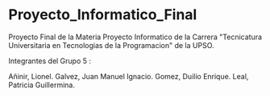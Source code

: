 # Proyecto_Informatico_Final
Proyecto Final de la Materia Proyecto Informatico de la Carrera "Tecnicatura Universitaria en Tecnologias de la Programacion" de la UPSO.

Integrantes del Grupo 5 :

Añinir, Lionel.
Galvez, Juan Manuel Ignacio.
Gomez, Duilio Enrique.
Leal, Patricia Guillermina.

